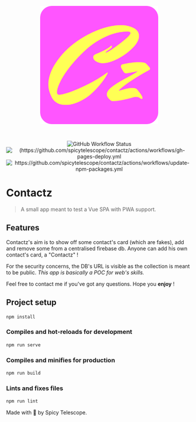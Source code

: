 <p align="center"><img src="./public/img/icons/android-chrome-512x512.png" alt="Contactz logo" align="center" style="width:320px"></p><br/>

<p align="center">

<img alt="GitHub Workflow Status" src="https://img.shields.io/github/last-commit/spicytelescope/contactz">
<img src="https://github.com/spicytelescope/contactz/actions/workflows/gh-pages-deploy.yml/badge.svg" alt="(https://github.com/spicytelescope/contactz/actions/workflows/gh-pages-deploy.yml">
<img src="https://github.com/spicytelescope/contactz/actions/workflows/update-npm-packages.yml/badge.svg" alt="https://github.com/spicytelescope/contactz/actions/workflows/update-npm-packages.yml">

</p>

# Contactz

> A small app meant to test a Vue SPA with PWA support.

## Features 

Contactz's aim is to show off some contact's card (which are fakes), add and remove some from a centralised firebase db.
Anyone can add his own contact's card, a "Contactz" !

For the security concerns, the DB's URL is visible as the collection is meant to be public. 
*This app is basically a POC for web's skills.*

Feel free to contact me if you've got any questions. Hope you **enjoy** ! 

## Project setup

```bash
npm install
```

### Compiles and hot-reloads for development

```bash
npm run serve
```

### Compiles and minifies for production

```bash
npm run build
```

### Lints and fixes files

```bash
npm run lint
```

Made with 💓 by Spicy Telescope.
